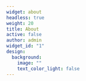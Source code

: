 ```yaml
---
widget: about
headless: true
weight: 20
title: About
active: false
author: admin
widget_id: "1"
design:
  background:
    image: ""
    text_color_light: false
---
```

